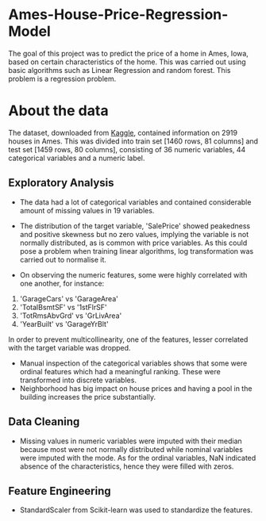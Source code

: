 # Ames-House-Price-Regression-Model
The goal of this project was to predict the price of a home in Ames, Iowa, based on certain characteristics of the home. This was carried out using basic algorithms such as Linear Regression and random forest. This problem is a regression problem.

# About the data
The dataset, downloaded from [Kaggle](https://www.kaggle.com/c/house-prices-advanced-regression-techniques), contained information on 2919 houses in Ames. This was divided into train set [1460 rows, 81 columns] and test set [1459 rows, 80 columns], consisting of 36 numeric variables, 44 categorical variables and a numeric label.

## Exploratory Analysis
* The data had a lot of categorical variables and contained considerable amount of missing values in 19 variables. 


* The distribution of the target variable, 'SalePrice' showed peakedness and positive skewness but no zero values, implying the variable is not normally distributed, as is common with price variables. As this could pose a problem when training linear algorithms, log transformation was carried out to normalise it.

*	On observing the numeric features, some were highly correlated with one another, for instance:

1. 'GarageCars' vs 'GarageArea'
2. 'TotalBsmtSF' vs '1stFlrSF'
3.  'TotRmsAbvGrd' vs 'GrLivArea' 
4.  'YearBuilt' vs 'GarageYrBlt'

In order to prevent multicollinearity, one of the features, lesser correlated with the target variable was dropped. 

* Manual inspection of the categorical variables shows that some were ordinal features which had a meaningful ranking. These were transformed into discrete variables.
* Neighborhood has big impact on house prices and having a pool in the building increases the price substantially.


## Data Cleaning
*	Missing values in numeric variables were imputed with their median because most were not normally distributed while nominal variables were imputed with the mode. As for the ordinal variables, NaN indicated absence of the characteristics, hence they were filled with zeros.

## Feature Engineering

* StandardScaler from Scikit-learn was used to standardize the features. 

